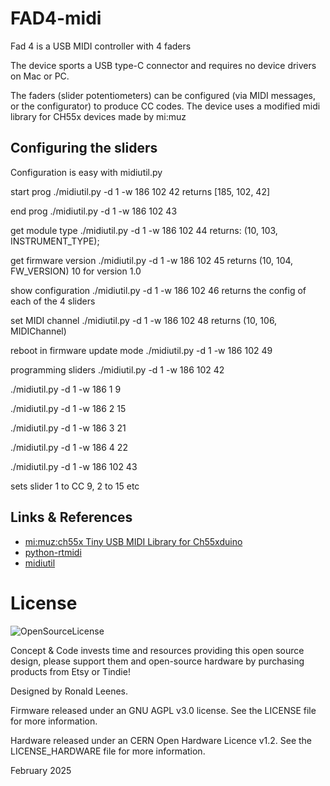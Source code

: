 # FAD4-midi

Fad 4 is a USB MIDI controller with 4 faders

The device sports a USB type-C connector and requires no device drivers on Mac or PC.

The faders (slider potentiometers) can be configured (via MIDI messages, or the configurator) to produce CC codes.
The device uses a modified midi library for CH55x devices made by mi:muz 

## Configuring the sliders
Configuration is easy with midiutil.py

start prog
./midiutil.py -d 1 -w 186 102 42
returns [185, 102, 42]

end prog
./midiutil.py -d 1 -w 186 102 43

get module type
./midiutil.py -d 1 -w 186 102 44
returns: (10, 103, INSTRUMENT_TYPE);


get firmware version
./midiutil.py -d 1 -w 186 102 45
returns (10, 104, FW_VERSION) 10 for version 1.0

show configuration
./midiutil.py -d 1 -w 186 102 46
returns the config of each of the 4 sliders


set MIDI channel 
./midiutil.py -d 1 -w 186 102 48
returns (10, 106, MIDIChannel)

reboot in firmware update mode
./midiutil.py -d 1 -w 186 102 49

programming sliders
./midiutil.py -d 1 -w 186 102 42

./midiutil.py -d 1 -w 186 1 9

./midiutil.py -d 1 -w 186 2 15

./midiutil.py -d 1 -w 186 3 21

./midiutil.py -d 1 -w 186 4 22

./midiutil.py -d 1 -w 186 102 43

sets slider 1 to CC 9, 2 to 15 etc

## Links & References

* [mi:muz:ch55x Tiny USB MIDI Library for Ch55xduino](https://github.com/mimuz/mimuz-ch55x)
* [python-rtmidi](http://pypi.python.org/pypi/python-rtmidi/)
* [midiutil](https://github.com/sourcebox/midiutil)

# License

![OpenSourceLicense](https://github.com/concept-code-design/FAD4-midi/OpenSourceLicense.png)

Concept & Code invests time and resources providing this open source design, please support them and open-source hardware by purchasing products from Etsy or Tindie!

Designed by Ronald Leenes.

Firmware released under an GNU AGPL v3.0 license. See the LICENSE file for more information.

Hardware released under an CERN Open Hardware Licence v1.2. See the LICENSE_HARDWARE file for more information.


February 2025
